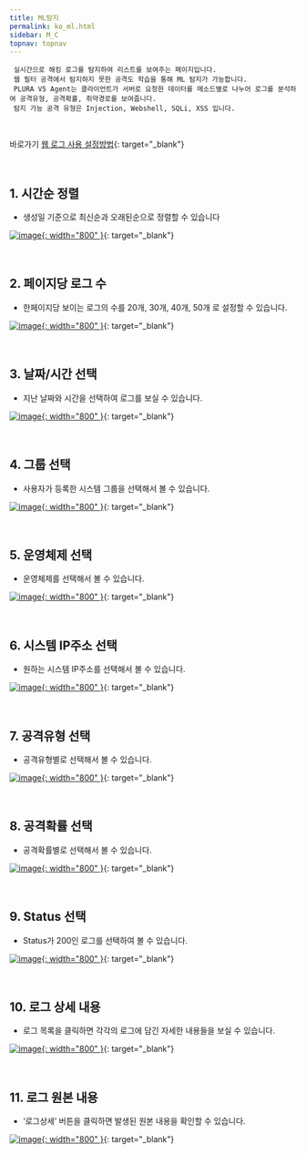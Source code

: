 ```yaml
---
title: ML탐지
permalink: ko_ml.html
sidebar: M_C
topnav: topnav
---
```


     실시간으로 해킹 로그를 탐지하여 리스트를 보여주는 페이지입니다.
     웹 필터 공격에서 탐지하지 못한 공격도 학습을 통해 ML 탐지가 가능합니다.
     PLURA V5 Agent는 클라이언트가 서버로 요청한 데이터를 메소드별로 나누어 로그를 분석하여 공격유형, 공격확률, 취약경로를 보여줍니다.
     탐지 가능 공격 유형은 Injection, Webshell, SQLi, XSS 입니다. 

<br />

바로가기  [웹 로그 사용 설정방법](https://qubitsec.github.io/ko_system_weblog.html){: target="_blank"}

<br />

## 1. 시간순 정렬
- 생성일 기준으로 최신순과 오래된순으로 정렬할 수 있습니다

[![image](/docs/images/Manual/common/ml/1.png){: width="800" }](/docs/images/Manual/common/ml/1.png){: target="_blank"}

<br />

## 2. 페이지당 로그 수
- 한페이지당 보이는 로그의 수를 20개, 30개, 40개, 50개 로 설정할 수 있습니다.

[![image](/docs/images/Manual/common/ml/2.png){: width="800" }](/docs/images/Manual/common/ml/2.png){: target="_blank"}

<br />

## 3. 날짜/시간 선택
- 지난 날짜와 시간을 선택하여 로그를 보실 수 있습니다.

[![image](/docs/images/Manual/common/ml/3.png){: width="800" }](/docs/images/Manual/common/ml/3.png){: target="_blank"} 

<br />

## 4. 그룹 선택
- 사용자가 등록한 시스템 그룹을 선택해서 볼 수 있습니다.

[![image](/docs/images/Manual/common/ml/4.png){: width="800" }](/docs/images/Manual/common/ml/4.png){: target="_blank"} 

<br />

## 5. 운영체제 선택
- 운영체제를 선택해서 볼 수 있습니다.

[![image](/docs/images/Manual/common/ml/5.png){: width="800" }](/docs/images/Manual/common/ml/5.png){: target="_blank"} 

<br />

## 6. 시스템 IP주소 선택
- 원하는 시스템 IP주소를 선택해서 볼 수 있습니다.

[![image](/docs/images/Manual/common/ml/6.png){: width="800" }](/docs/images/Manual/common/ml/6.png){: target="_blank"} 

<br />

## 7. 공격유형 선택
- 공격유형별로 선택해서 볼 수 있습니다.

[![image](/docs/images/Manual/common/ml/7.png){: width="800" }](/docs/images/Manual/common/ml/7.png){: target="_blank"} 

<br />

## 8. 공격확률 선택
- 공격확률별로 선택해서 볼 수 있습니다.

[![image](/docs/images/Manual/common/ml/8.png){: width="800" }](/docs/images/Manual/common/ml/8.png){: target="_blank"} 

<br />

## 9. Status 선택
- Status가 200인 로그를 선택하여 볼 수 있습니다.

[![image](/docs/images/Manual/common/ml/9.png){: width="800" }](/docs/images/Manual/common/ml/9.png){: target="_blank"} 

<br />

## 10. 로그 상세 내용
- 로그 목록을 클릭하면 각각의 로그에 담긴 자세한 내용들을 보실 수 있습니다.

[![image](/docs/images/Manual/common/ml/10.png){: width="800" }](/docs/images/Manual/common/ml/10.png){: target="_blank"} 

<br />

## 11. 로그 원본 내용
- ‘로그상세’ 버튼을 클릭하면 발생된 원본 내용을 확인할 수 있습니다.

[![image](/docs/images/Manual/common/ml/11.png){: width="800" }](/docs/images/Manual/common/ml/11.png){: target="_blank"}
